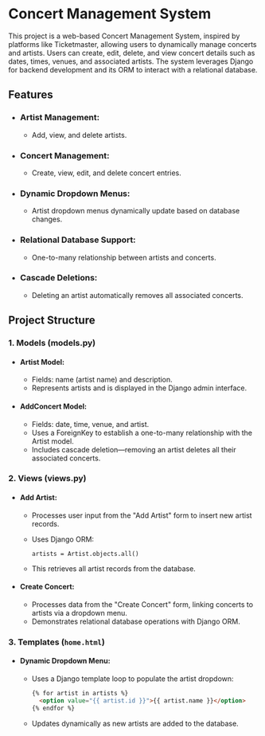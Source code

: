 # Concert Management System
This project is a web-based Concert Management System, inspired by platforms like Ticketmaster, allowing users to dynamically manage concerts and artists. Users can create, edit, delete, and view concert details such as dates, times, venues, and associated artists. The system leverages Django for backend development and its ORM to interact with a relational database.

## Features
- ### Artist Management:
  - Add, view, and delete artists.
- ### Concert Management:
  - Create, view, edit, and delete concert entries.
- ### Dynamic Dropdown Menus:
  - Artist dropdown menus dynamically update based on database changes.
- ### Relational Database Support:
  - One-to-many relationship between artists and concerts.
- ### Cascade Deletions:
  - Deleting an artist automatically removes all associated concerts.

## Project Structure
### 1. Models (models.py)
- #### Artist Model:
  - Fields: name (artist name) and description.
  - Represents artists and is displayed in the Django admin interface.
- #### AddConcert Model:
  - Fields: date, time, venue, and artist.
  - Uses a ForeignKey to establish a one-to-many relationship with the Artist model.
  - Includes cascade deletion—removing an artist deletes all their associated concerts.    

### 2. Views (views.py)
- #### Add Artist:
  - Processes user input from the "Add Artist" form to insert new artist records.
  - Uses Django ORM:

    ```
    artists = Artist.objects.all()
    ```
  - This retrieves all artist records from the database.
- #### Create Concert:
  - Processes data from the "Create Concert" form, linking concerts to artists via a dropdown menu.
  - Demonstrates relational database operations with Django ORM.
 
### 3. Templates (```home.html```)
- #### Dynamic Dropdown Menu:
  - Uses a Django template loop to populate the artist dropdown:
    
    ```html
    {% for artist in artists %}
      <option value="{{ artist.id }}">{{ artist.name }}</option>
    {% endfor %}
    ```
  
  - Updates dynamically as new artists are added to the database.










